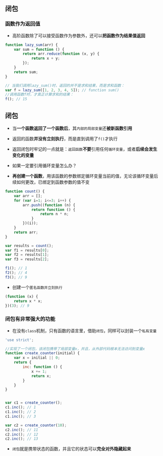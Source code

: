 ## 闭包

### 函数作为返回值
- 高阶函数除了可以接受函数作为参数外，还可以**把函数作为结果值返回**

```javascript
function lazy_sum(arr) {
    var sum = function () {
        return arr.reduce(function (x, y) {
            return x + y;
        });
    }
    return sum;
}

// 当我们调用lazy_sum()时，返回的并不是求和结果，而是求和函数：
var f = lazy_sum([1, 2, 3, 4, 5]); // function sum()
//调用函数f时，才真正计算求和的结果：
f(); // 15

```

## 闭包
- 当**一个函数返回了一个函数后**，其`内部的局部变量`还**被新函数引用**
- 返回的函数**并没有立刻执行**，而是直到调用了`f()`才执行
- 返回闭包时牢记的一点就是：`返回函数`**不要**引用任何`循环变量`，或者**后续会发生变化的变量**

- 如果一定要引用循环变量怎么办？
- **再创建一个函数**，用该函数的参数绑定循环变量当前的值，无论该循环变量后续如何更改，已绑定到函数参数的值不变
```javascript
function count() {
    var arr = [];
    for (var i=1; i<=3; i++) {
        arr.push((function (n) {
            return function () {
                return n * n;
            }
        })(i));
    }
    return arr;
}

var results = count();
var f1 = results[0];
var f2 = results[1];
var f3 = results[2];

f1(); // 1
f2(); // 4
f3(); // 9
```

- 创建一个`匿名函数并立刻执行`
```javascript
(function (x) {
    return x * x;
})(3); // 9
```

### 闭包有非常强大的功能
- 在没有`class`机制，只有函数的语言里，借助`闭包`，同样可以封装一个`私有变量`
```javascript
'use strict';

//实现了一个闭包，该闭包携带了局部变量x，并且，从外部代码根本无法访问到变量x
function create_counter(initial) {
    var x = initial || 0;
    return {
        inc: function () {
            x += 1;
            return x;
        }
    }
}


var c1 = create_counter();
c1.inc(); // 1
c1.inc(); // 2
c1.inc(); // 3

var c2 = create_counter(10);
c2.inc(); // 11
c2.inc(); // 12
c2.inc(); // 13
```
- `闭包`就是携带状态的函数，并且它的状态可以**完全对外隐藏起来**
